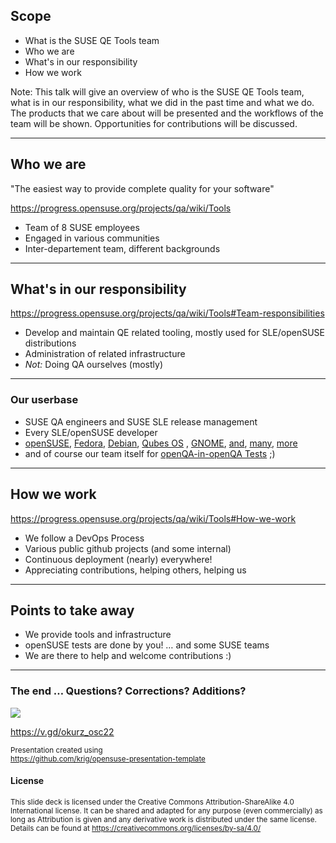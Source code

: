 ## Scope
* What is the SUSE QE Tools team
* Who we are
* What's in our responsibility
* How we work

Note:
This talk will give an overview of who is the SUSE QE Tools team, what is in
our responsibility, what we did in the past time and what we do. The products
that we care about will be presented and the workflows of the team will be
shown. Opportunities for contributions will be discussed.

---

## Who we are

"The easiest way to provide complete quality for your software"

https://progress.opensuse.org/projects/qa/wiki/Tools

* Team of 8 SUSE employees
* Engaged in various communities
* Inter-departement team, different backgrounds

---

## What's in our responsibility

https://progress.opensuse.org/projects/qa/wiki/Tools#Team-responsibilities

* Develop and maintain QE related tooling, mostly used for SLE/openSUSE
  distributions
* Administration of related infrastructure
* *Not:* Doing QA ourselves (mostly)

---

### Our userbase

* SUSE QA engineers and SUSE SLE release management
* Every SLE/openSUSE developer
* [openSUSE](https://openqa.opensuse.org), [Fedora](https://openqa.fedoraproject.org/), [Debian](https://openqa.debian.net/), [Qubes OS](https://openqa.qubes-os.org/) , [GNOME](https://openqa.gnome.org), [and](https://www.codethink.co.uk/articles/2021/automated-linux-kernel-testing/), [many](https://en.euro-linux.com/blog/openqa-or-how-we-test-eurolinux/), [more](https://openqa.opensuse.org/group_overview/23 )
* and of course our team itself for [openQA-in-openQA Tests](https://openqa.opensuse.org/group_overview/24) ;)

---

## How we work

https://progress.opensuse.org/projects/qa/wiki/Tools#How-we-work

* We follow a DevOps Process
* Various public github projects (and some internal)
* Continuous deployment (nearly) everywhere!
* Appreciating contributions, helping others, helping us

---

## Points to take away

* We provide tools and infrastructure
* openSUSE tests are done by you! … and some SUSE teams
* We are there to help and welcome contributions :)

---

### The end … Questions? Corrections? Additions?

<p><img src="img/chameleon.svg" style="max-height:300px;"></p>

https://v.gd/okurz_osc22

<small>
Presentation created using <br><a href="https://github.com/krig/opensuse-presentation-template">https://github.com/krig/opensuse-presentation-template</a>
</small>

#### License
<small>
This slide deck is licensed under the Creative Commons Attribution-ShareAlike 4.0 International license.
It can be shared and adapted for any purpose (even commercially) as long as Attribution is given and any derivative work is distributed under the same license. Details can be found at <a href="https://creativecommons.org/licenses/by-sa/4.0/">https://creativecommons.org/licenses/by-sa/4.0/</a>
</small>
